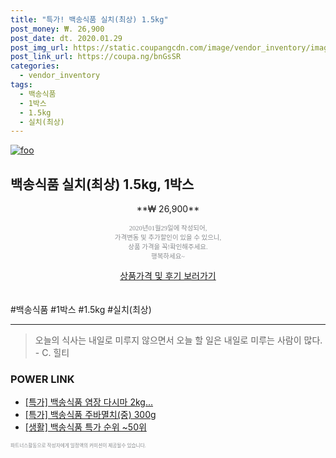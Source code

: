 ```yaml
--- 
title: "특가! 백송식품 실치(최상) 1.5kg" 
post_money: ₩. 26,900 
post_date: dt. 2020.01.29 
post_img_url: https://static.coupangcdn.com/image/vendor_inventory/images/2018/07/24/10/4/d16603da-9e0f-4697-90e7-d7720cb254ca.jpg 
post_link_url: https://coupa.ng/bnGsSR 
categories: 
  - vendor_inventory 
tags: 
  - 백송식품 
  - 1박스 
  - 1.5kg 
  - 실치(최상) 
--- 
```

[![foo](https://static.coupangcdn.com/image/vendor_inventory/images/2018/07/24/10/4/d16603da-9e0f-4697-90e7-d7720cb254ca.jpg)](https://coupa.ng/bnGsSR) 

## 백송식품 실치(최상) 1.5kg, 1박스 
<p style="text-align: center;">**₩ 26,900**</p> 
<p style="text-align: center;"><span style="color: #898c8f; font-family: Georgia,Times,serif; font-size: 0.75em;">2020년01월29일에 작성되어, <br>가격변동 및 추가할인이 있을 수 있으니,<br> 상품 가격을 꼭!확인해주세요.<br>행복하세요~</span> 
</p>	 
<div markdown="0" style="text-align: center;"><a href="https://coupa.ng/bnGsSR" class="btn btn--success">상품가격 및 후기 보러가기</a></div> 
<br><br> 
  #백송식품 #1박스 #1.5kg #실치(최상) 
<hr> 

> 오늘의 식사는 내일로 미루지 않으면서 오늘 할 일은 내일로 미루는 사람이 많다. - C. 힐티 


### POWER LINK

* <a href="https://blog.naver.com/santokki14/221790104524" target="_blank">[특가] 백송식품 염장 다시마 2kg...</a>
* <a href="https://blog.naver.com/an0733/221788565180" target="_blank">[특가] 백송식품 주바멸치(중) 300g</a>
* <a href="https://blog.naver.com/sakai111/221788380635" target="_blank"> [생활] 백송식품 특가 순위 ~50위</a>

<span style="color: #898c8f; font-family: Georgia,Times,serif; font-size: 0.55em;">파트너스활동으로 작성자에게 일정액의 커미션이 제공될수 있습니다.</span> 
